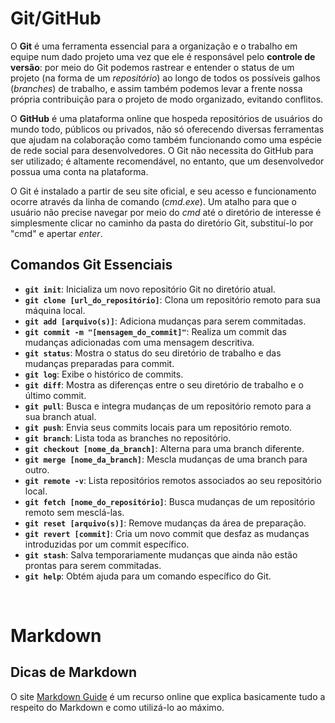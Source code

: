 # **Git/GitHub**
O **Git** é uma ferramenta essencial para a organização e o trabalho em equipe num dado projeto uma vez que ele
é responsável pelo **controle de versão**: por meio do Git podemos rastrear e entender o status de um projeto (na forma de um *repositório*) ao longo de todos os possíveis galhos (*branches*) de trabalho, e assim também podemos levar a frente nossa própria contribuição para o projeto de modo organizado, evitando conflitos.

O **GitHub** é uma plataforma online que hospeda repositórios de usuários do mundo todo, públicos ou privados, não só oferecendo diversas ferramentas que ajudam na colaboração como também funcionando como uma espécie de rede social para desenvolvedores. O Git não necessita do GitHub para ser utilizado; é altamente recomendável, no entanto, que um desenvolvedor possua uma conta na plataforma.

O Git é instalado a partir de seu site oficial, e seu acesso e funcionamento ocorre através da linha de comando (*cmd.exe*). Um atalho para que o usuário não precise navegar por meio do *cmd* até o diretório de interesse é simplesmente clicar no caminho da pasta do diretório Git, substituí-lo por "cmd" e apertar *enter*.


## Comandos Git Essenciais
- **`git init`**: Inicializa um novo repositório Git no diretório atual.
- **`git clone [url_do_repositório]`**: Clona um repositório remoto para sua máquina local.
- **`git add [arquivo(s)]`**: Adiciona mudanças para serem commitadas.
- **`git commit -m "[mensagem_do_commit]"`**: Realiza um commit das mudanças adicionadas com uma mensagem descritiva.
- **`git status`**: Mostra o status do seu diretório de trabalho e das mudanças preparadas para commit.
- **`git log`**: Exibe o histórico de commits.
- **`git diff`**: Mostra as diferenças entre o seu diretório de trabalho e o último commit.
- **`git pull`**: Busca e integra mudanças de um repositório remoto para a sua branch atual.
- **`git push`**: Envia seus commits locais para um repositório remoto.
- **`git branch`**: Lista toda as branches no repositório.
- **`git checkout [nome_da_branch]`**: Alterna para uma branch diferente.
- **`git merge [nome_da_branch]`**: Mescla mudanças de uma branch para outro.
- **`git remote -v`**: Lista repositórios remotos associados ao seu repositório local.
- **`git fetch [nome_do_repositório]`**: Busca mudanças de um repositório remoto sem mesclá-las.
- **`git reset [arquivo(s)]`**: Remove mudanças da área de preparação.
- **`git revert [commit]`**: Cria um novo commit que desfaz as mudanças introduzidas por um commit específico.
- **`git stash`**: Salva temporariamente mudanças que ainda não estão prontas para serem commitadas.
- **`git help`**: Obtém ajuda para um comando específico do Git.

<br>

# **Markdown**

## Dicas de Markdown  
O site [Markdown Guide](https://www.markdownguide.org/ "Markdown Guide Site") é um recurso online que explica   basicamente tudo a respeito do Markdown e como utilizá-lo ao máximo.